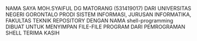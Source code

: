 NAMA SAYA MOH.SYAIFUL DG MATORANG (531419017) DARI UNIVERSITAS NEGERI GORONTALO
PRODI SISTEM INFORMASI, JURUSAN INFORMATIKA, FAKULTAS TEKNIK
REPOSITORY DENGAN NAMA shell-programming DIBUAT UNTUK MENYIMPAN FILE-FILE PROGRAM DARI PEMROGRAMAN SHELL
TERIMA KASIH
